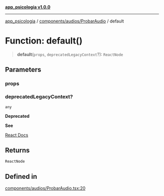 [**app_psicologia v1.0.0**](../../../../README.md)

***

[app_psicologia](../../../../modules.md) / [components/audios/ProbarAudio](../README.md) / default

# Function: default()

> **default**(`props`, `deprecatedLegacyContext`?): `ReactNode`

## Parameters

### props

### deprecatedLegacyContext?

`any`

**Deprecated**

**See**

[React Docs](https://legacy.reactjs.org/docs/legacy-context.html#referencing-context-in-lifecycle-methods)

## Returns

`ReactNode`

## Defined in

[components/audios/ProbarAudio.tsx:20](https://github.com/XxtbmfxX/app_psicologia/blob/1b7e1a732f6dc51a16bb04e0db4a2462b477a368/components/audios/ProbarAudio.tsx#L20)
